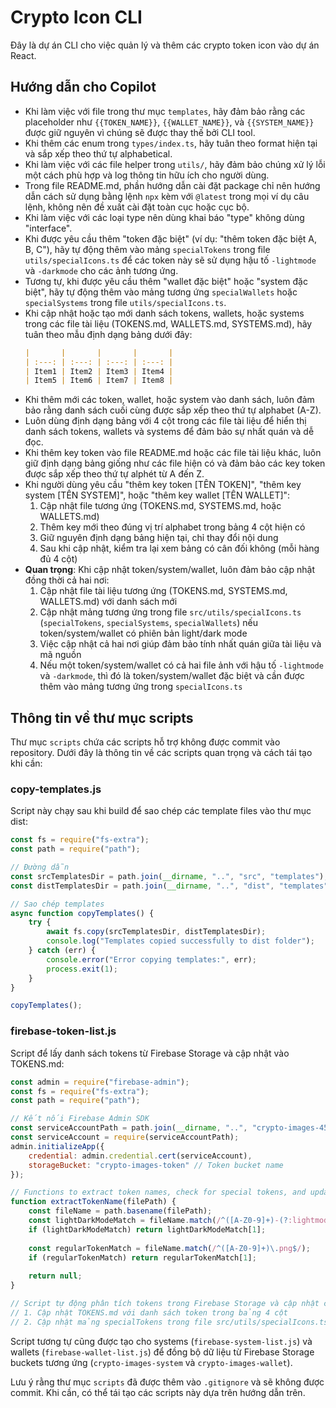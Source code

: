 <!-- Use this file to provide workspace-specific custom instructions to Copilot. For more details, visit https://code.visualstudio.com/docs/copilot/copilot-customization#_use-a-githubcopilotinstructionsmd-file -->

# Crypto Icon CLI

Đây là dự án CLI cho việc quản lý và thêm các crypto token icon vào dự án React.

## Hướng dẫn cho Copilot

-   Khi làm việc với file trong thư mục `templates`, hãy đảm bảo rằng các placeholder như `{{TOKEN_NAME}}`, `{{WALLET_NAME}}`, và `{{SYSTEM_NAME}}` được giữ nguyên vì chúng sẽ được thay thế bởi CLI tool.
-   Khi thêm các enum trong `types/index.ts`, hãy tuân theo format hiện tại và sắp xếp theo thứ tự alphabetical.
-   Khi làm việc với các file helper trong `utils/`, hãy đảm bảo chúng xử lý lỗi một cách phù hợp và log thông tin hữu ích cho người dùng.
-   Trong file README.md, phần hướng dẫn cài đặt package chỉ nên hướng dẫn cách sử dụng bằng lệnh `npx` kèm với `@latest` trong mọi ví dụ câu lệnh, không nên đề xuất cài đặt toàn cục hoặc cục bộ.
-   Khi làm việc với các loại type nên dùng khai báo "type" không dùng "interface".
-   Khi được yêu cầu thêm "token đặc biệt" (ví dụ: "thêm token đặc biệt A, B, C"), hãy tự động thêm vào mảng `specialTokens` trong file `utils/specialIcons.ts` để các token này sẽ sử dụng hậu tố `-lightmode` và `-darkmode` cho các ảnh tương ứng.
-   Tương tự, khi được yêu cầu thêm "wallet đặc biệt" hoặc "system đặc biệt", hãy tự động thêm vào mảng tương ứng `specialWallets` hoặc `specialSystems` trong file `utils/specialIcons.ts`.
-   Khi cập nhật hoặc tạo mới danh sách tokens, wallets, hoặc systems trong các file tài liệu (TOKENS.md, WALLETS.md, SYSTEMS.md), hãy tuân theo mẫu định dạng bảng dưới đây:
    ```markdown
    |       |       |       |       |
    | :---: | :---: | :---: | :---: |
    | Item1 | Item2 | Item3 | Item4 |
    | Item5 | Item6 | Item7 | Item8 |
    ```
-   Khi thêm mới các token, wallet, hoặc system vào danh sách, luôn đảm bảo rằng danh sách cuối cùng được sắp xếp theo thứ tự alphabet (A-Z).
-   Luôn dùng định dạng bảng với 4 cột trong các file tài liệu để hiển thị danh sách tokens, wallets và systems để đảm bảo sự nhất quán và dễ đọc.
-   Khi thêm key token vào file README.md hoặc các file tài liệu khác, luôn giữ định dạng bảng giống như các file hiện có và đảm bảo các key token được sắp xếp theo thứ tự alphét từ A đến Z.
-   Khi người dùng yêu cầu "thêm key token [TÊN TOKEN]", "thêm key system [TÊN SYSTEM]", hoặc "thêm key wallet [TÊN WALLET]":
    1. Cập nhật file tương ứng (TOKENS.md, SYSTEMS.md, hoặc WALLETS.md)
    2. Thêm key mới theo đúng vị trí alphabet trong bảng 4 cột hiện có
    3. Giữ nguyên định dạng bảng hiện tại, chỉ thay đổi nội dung
    4. Sau khi cập nhật, kiểm tra lại xem bảng có cân đối không (mỗi hàng đủ 4 cột)
-   **Quan trọng**: Khi cập nhật token/system/wallet, luôn đảm bảo cập nhật đồng thời cả hai nơi:
    1. Cập nhật file tài liệu tương ứng (TOKENS.md, SYSTEMS.md, WALLETS.md) với danh sách mới
    2. Cập nhật mảng tương ứng trong file `src/utils/specialIcons.ts` (`specialTokens`, `specialSystems`, `specialWallets`) nếu token/system/wallet có phiên bản light/dark mode
    3. Việc cập nhật cả hai nơi giúp đảm bảo tính nhất quán giữa tài liệu và mã nguồn
    4. Nếu một token/system/wallet có cả hai file ảnh với hậu tố `-lightmode` và `-darkmode`, thì đó là token/system/wallet đặc biệt và cần được thêm vào mảng tương ứng trong `specialIcons.ts`

## Thông tin về thư mục scripts

Thư mục `scripts` chứa các scripts hỗ trợ không được commit vào repository. Dưới đây là thông tin về các scripts quan trọng và cách tái tạo khi cần:

### copy-templates.js

Script này chạy sau khi build để sao chép các template files vào thư mục dist:

```javascript
const fs = require("fs-extra");
const path = require("path");

// Đường dẫn
const srcTemplatesDir = path.join(__dirname, "..", "src", "templates");
const distTemplatesDir = path.join(__dirname, "..", "dist", "templates");

// Sao chép templates
async function copyTemplates() {
    try {
        await fs.copy(srcTemplatesDir, distTemplatesDir);
        console.log("Templates copied successfully to dist folder");
    } catch (err) {
        console.error("Error copying templates:", err);
        process.exit(1);
    }
}

copyTemplates();
```

### firebase-token-list.js

Script để lấy danh sách tokens từ Firebase Storage và cập nhật vào TOKENS.md:

```javascript
const admin = require("firebase-admin");
const fs = require("fs-extra");
const path = require("path");

// Kết nối Firebase Admin SDK
const serviceAccountPath = path.join(__dirname, "..", "crypto-images-4545f-firebase-adminsdk-fbsvc-4e7b983716.json");
const serviceAccount = require(serviceAccountPath);
admin.initializeApp({
    credential: admin.credential.cert(serviceAccount),
    storageBucket: "crypto-images-token" // Token bucket name
});

// Functions to extract token names, check for special tokens, and update markdown
function extractTokenName(filePath) {
    const fileName = path.basename(filePath);
    const lightDarkModeMatch = fileName.match(/^([A-Z0-9]+)-(?:lightmode|darkmode)\.png$/);
    if (lightDarkModeMatch) return lightDarkModeMatch[1];
    
    const regularTokenMatch = fileName.match(/^([A-Z0-9]+)\.png$/);
    if (regularTokenMatch) return regularTokenMatch[1];
    
    return null;
}

// Script tự động phân tích tokens trong Firebase Storage và cập nhật cả hai nơi:
// 1. Cập nhật TOKENS.md với danh sách token trong bảng 4 cột
// 2. Cập nhật mảng specialTokens trong file src/utils/specialIcons.ts với các token có phiên bản light/dark mode
```

Script tương tự cũng được tạo cho systems (`firebase-system-list.js`) và wallets (`firebase-wallet-list.js`) để đồng bộ dữ liệu từ Firebase Storage buckets tương ứng (`crypto-images-system` và `crypto-images-wallet`).

Lưu ý rằng thư mục `scripts` đã được thêm vào `.gitignore` và sẽ không được commit. Khi cần, có thể tái tạo các scripts này dựa trên hướng dẫn trên.
